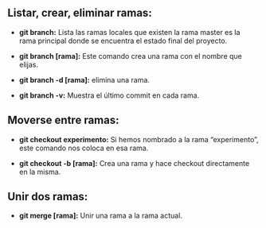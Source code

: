 
## Listar, crear, eliminar ramas:

* **git branch:** Lista las ramas locales que existen la rama master es la rama principal donde se encuentra el estado final del proyecto.

* **git branch [rama]:** Este comando crea una rama con el nombre que elijas.

* **git branch -d [rama]:**  elimina una rama.

* **git branch -v:** Muestra el último commit en cada rama.


## Moverse entre ramas:

* **git checkout experimento:** Si hemos nombrado a la rama “experimento”, este comando nos coloca en esa rama.

* **git checkout -b [rama]:** Crea una rama y hace checkout directamente en la misma.


## Unir dos ramas:

* **git merge [rama]:** Unir una rama a la rama actual.

